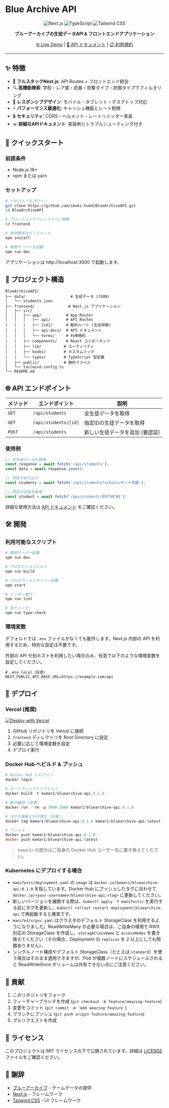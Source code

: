 # Blue Archive API

<div align="center">

![Next.js](https://img.shields.io/badge/Next.js-14-black?style=for-the-badge&logo=next.js)
![TypeScript](https://img.shields.io/badge/TypeScript-007ACC?style=for-the-badge&logo=typescript&logoColor=white)
![Tailwind CSS](https://img.shields.io/badge/Tailwind_CSS-38B2AC?style=for-the-badge&logo=tailwind-css&logoColor=white)

**ブルーアーカイブの生徒データAPI & フロントエンドアプリケーション**

[🌐 Live Demo](https://bluearchive-api.skyia.jp/) | [📖 API ドキュメント](https://bluearchive-api.skyia.jp/api-docs) | [📋 利用規約](https://bluearchive-api.skyia.jp/terms)

</div>

---

## ✨ 特徴

- 🎯 **フルスタックNext.js**: API Routes + フロントエンド統合
- 🔍 **高機能検索**: 学校・レア度・武器・攻撃タイプ・防御タイプでフィルタリング
- 📱 **レスポンシブデザイン**: モバイル・タブレット・デスクトップ対応
- ⚡ **パフォーマンス最適化**: キャッシュ機能とレート制限
- 🔒 **セキュリティ**: CORS・ヘルメット・レートリミッター実装
- 📊 **詳細なAPIドキュメント**: 実装例とトラブルシューティング付き

## 🚀 クイックスタート

### 前提条件
- Node.js 18+ 
- npm または yarn

### セットアップ

```bash
# リポジトリをクローン
git clone https://github.com/ibuki-hum4/BlueArchiveAPI.git
cd BlueArchiveAPI

# フロントエンドディレクトリに移動
cd frontend

# 依存関係をインストール
npm install

# 開発サーバーを起動
npm run dev
```

アプリケーションは http://localhost:3000 で起動します。

## 📂 プロジェクト構造

```
BlueArchiveAPI/
├── data/                    # 生徒データ (JSON)
│   └── students.json
├── frontend/               # Next.js アプリケーション
│   ├── src/
│   │   ├── app/           # App Router
│   │   │   ├── api/       # API Routes
│   │   │   ├── [id]/      # 動的ルート (生徒詳細)
│   │   │   ├── api-docs/  # API ドキュメント
│   │   │   └── terms/     # 利用規約
│   │   ├── components/    # React コンポーネント
│   │   ├── lib/          # ユーティリティ
│   │   ├── hooks/        # カスタムフック
│   │   └── types/        # TypeScript 型定義
│   ├── public/           # 静的ファイル
│   └── tailwind.config.ts
└── README.md
```

## 🌐 API エンドポイント

| メソッド | エンドポイント | 説明 |
|---------|---------------|------|
| `GET` | `/api/students` | 全生徒データを取得 |
| `GET` | `/api/students/[id]` | 指定IDの生徒データを取得 |
| `POST` | `/api/students` | 新しい生徒データを追加 (要認証) |

### 使用例

```javascript
// 全生徒データを取得
const response = await fetch('/api/students');
const data = await response.json();

// 学校で絞り込み
const students = await fetch('/api/students?school=ゲヘナ学園');

// 特定の生徒を取得
const student = await fetch('/api/students/B5F50C9O');
```

詳細な使用方法は [API ドキュメント](https://bluearchive-api.skyia.jp/api-docs) をご確認ください。

## 🛠️ 開発

### 利用可能なスクリプト

```bash
# 開発サーバー起動
npm run dev

# プロダクションビルド
npm run build

# プロダクションサーバー起動
npm start

# リンター実行
npm run lint

# 型チェック
npm run type-check
```

### 環境変数

デフォルトでは `.env` ファイルがなくても動作します。Next.js 内部の API を利用するため、特別な設定は不要です。

外部の API や別ホストを利用したい場合のみ、任意で以下のような環境変数を設定してください。

```env
# .env.local（任意）
NEXT_PUBLIC_API_BASE_URL=https://example.com/api
```

## 🚢 デプロイ

### Vercel (推奨)

[![Deploy with Vercel](https://vercel.com/button)](https://vercel.com/new/clone?repository-url=https://github.com/ibuki-hum4/BlueArchiveAPI)

1. GitHub リポジトリを Vercel に接続
2. `frontend` ディレクトリを Root Directory に設定
3. 必要に応じて環境変数を設定
4. デプロイ実行

### Docker Hub へビルド & プッシュ

```powershell
# Docker Hub にログイン
docker login

# ルートディレクトリでビルド
docker build -t kemar1/bluearchive-api:0.1.0 .

# 動作確認 (任意)
docker run --rm -p 3000:3000 kemar1/bluearchive-api:0.1.0

# タグを最新に付け替え（任意）
docker tag kemar1/bluearchive-api:0.1.0 kemar1/bluearchive-api:latest

# プッシュ
docker push kemar1/bluearchive-api:0.1.0
docker push kemar1/bluearchive-api:latest
```

> `kemar1/` の部分はご自身の Docker Hub ユーザー名に置き換えてください。

### Kubernetes にデプロイする場合

- `manifests/deployment.yaml` の `image` は `docker.io/kemar1/bluearchive-api:0.1.0` を指しています。Docker Hub にプッシュしたタグに合わせて `docker.io/<your-username>/bluearchive-api:<tag>` に更新してください。
- 新しいバージョンを展開する際は、`kubectl apply -f manifests/` を実行する前にタグを更新し、`kubectl rollout restart deployment/bluearchive-api` で再起動すると確実です。
- `manifests/pvc.yaml` はクラスタのデフォルト StorageClass を利用するようになりました。ReadWriteMany が必要な場合は、ご自身の環境で RWX 対応の StorageClass を作成し、`storageClassName` と `accessModes` を書き換えてください（その場合、Deployment の `replicas` を 2 以上にしても問題ありません）。
- シングルノード構成やデフォルト StorageClass（たとえば `standard`）を使う場合はそのまま適用できますが、Pod が複数ノードにスケジュールされると ReadWriteOnce ボリュームは共有できない点にご注意ください。

## 🤝 貢献

1. このリポジトリをフォーク
2. フィーチャーブランチを作成 (`git checkout -b feature/amazing-feature`)
3. 変更をコミット (`git commit -m 'Add amazing feature'`)
4. ブランチにプッシュ (`git push origin feature/amazing-feature`)
5. プルリクエストを作成

## 📄 ライセンス

このプロジェクトは MIT ライセンスの下で公開されています。詳細は [LICENSE](LICENSE) ファイルをご確認ください。

## 🙏 謝辞

- [ブルーアーカイブ](https://bluearchive.jp/) - ゲームデータの提供
- [Next.js](https://nextjs.org/) - フレームワーク
- [Tailwind CSS](https://tailwindcss.com/) - UI フレームワーク
